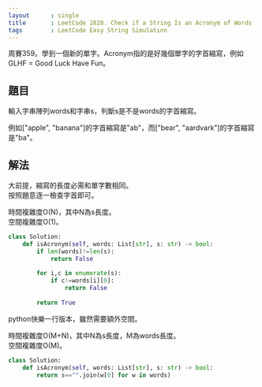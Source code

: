 ```yaml
---
layout      : single
title       : LeetCode 2828. Check if a String Is an Acronym of Words
tags        : LeetCode Easy String Simulation
---
```

周賽359。學到一個新的單字。Acronym指的是好幾個單字的字首縮寫，例如GLHF = Good Luck Have Fun。  

## 題目

輸入字串陣列words和字串s，判斷s是不是words的字首縮寫。  

例如["apple", "banana"]的字首縮寫是"ab"，而["bear", "aardvark"]的字首縮寫是"ba"。  

## 解法

大前提，縮寫的長度必需和單字數相同。  
按照題意逐一檢查字首即可。  

時間複雜度O(N)，其中N為s長度。  
空間複雜度O(1)。  

```python
class Solution:
    def isAcronym(self, words: List[str], s: str) -> bool:
        if len(words)!=len(s):
            return False
        
        for i,c in enumerate(s):
            if c!=words[i][0]:
                return False
        
        return True
```

python快樂一行版本，雖然需要額外空間。  

時間複雜度O(M+N)，其中N為s長度，M為words長度。  
空間複雜度O(M)。  

```python
class Solution:
    def isAcronym(self, words: List[str], s: str) -> bool:
        return s=="".join(w[0] for w in words)
```
